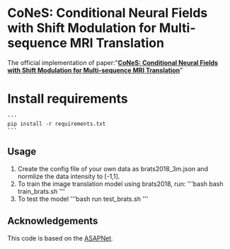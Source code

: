 # CoNeS: Conditional Neural Fields with Shift Modulation for Multi-sequence MRI Translation
The official implementation of paper:"**[CoNeS: Conditional Neural Fields with Shift Modulation for Multi-sequence MRI Translation](https://arxiv.org/abs/2309.03320)**"

# Install requirements
    '''
    pip install -r requirements.txt
    '''

## Usage
1. Create the config file of your own data as brats2018_3m.json and normlize the data intensity to [-1,1].
2. To train the image translation model using brats2018, run:
    '''bash
    bash train_brats.sh
    '''
3. To test the model
    '''bash
    run test_brats.sh
    '''
## Acknowledgements
This code is based on the [ASAPNet](https://github.com/tamarott/ASAPNet.git).
